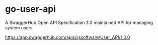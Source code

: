 # go-user-api

A SwaggerHub Open API Specification 3.0 maintained API for managing system users

https://app.swaggerhub.com/apis/jjssoftware/User_API/1.0.0
